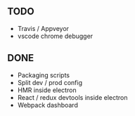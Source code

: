 ## TODO
- Travis / Appveyor
- vscode chrome debugger

## DONE
- Packaging scripts
- Split dev / prod config
- HMR inside electron
- React / redux devtools inside electron
- Webpack dashboard
